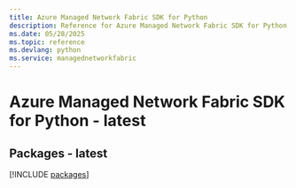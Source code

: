 ```yaml
---
title: Azure Managed Network Fabric SDK for Python
description: Reference for Azure Managed Network Fabric SDK for Python
ms.date: 05/28/2025
ms.topic: reference
ms.devlang: python
ms.service: managednetworkfabric
---
```

# Azure Managed Network Fabric SDK for Python - latest
## Packages - latest
[!INCLUDE [packages](managed-network-fabric-index.md)]